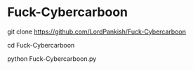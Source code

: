 # Fuck-Cybercarboon

git clone https://github.com/LordPankish/Fuck-Cybercarboon

cd Fuck-Cybercarboon

python Fuck-Cybercarboon.py
